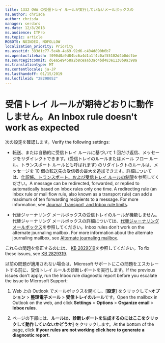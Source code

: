 ```yaml
---
title: 1332 OWA の受信トレイ ルールが実行していないメールボックスの
ms.author: chrisda
author: chrisda
manager: serdars
ms.date: 12/8/2018
ms.audience: ITPro
ms.topic: article
ROBOTS: NOINDEX, NOFOLLOW
localization_priority: Priority
ms.assetid: 383d1c77-5e4b-4a69-92d6-c404d890b6b7
ms.openlocfilehash: f090d0a9d84bc6a4d1a1f4c0af55102d4b0ddfbe
ms.sourcegitcommit: d6ea5e9458a2b8ceaab3ac4bd483e1130b9a398a
ms.translationtype: MT
ms.contentlocale: ja-JP
ms.lasthandoff: 01/15/2019
ms.locfileid: "28298052"
---
```

# <a name="an-inbox-rule-doesnt-work-as-expected"></a><span data-ttu-id="bb6c7-102">受信トレイ ルールが期待どおりに動作しません。</span><span class="sxs-lookup"><span data-stu-id="bb6c7-102">An Inbox rule doesn't work as expected</span></span>

<span data-ttu-id="bb6c7-103">次の設定を確認します。</span><span class="sxs-lookup"><span data-stu-id="bb6c7-103">Verify the following settings:</span></span>
  
- <span data-ttu-id="bb6c7-p101">転送、または自動的に受信トレイ ルールに基づいて 1 回だけ返信、メッセージをリダイレクトできます。(受信トレイのルールまたはメール フロー ルール、トランスポート ルールとも呼ばれます) のリダイレクトのルールは、メッセージを 10 個の転送先の受信者の最大を追加できます。詳細については、[仕訳帳、トランスポート、および受信トレイ ルールの制限](https://docs.microsoft.com/office365/servicedescriptions/exchange-online-service-description/exchange-online-limits)を参照してください。</span><span class="sxs-lookup"><span data-stu-id="bb6c7-p101">A message can be redirected, forwarded, or replied to automatically based on Inbox rules only one time. A redirecting rule (an Inbox rule or mail flow rule, also known as a transport rule) can add a maximum of ten forwarding recipients to a message. For more information, see [Journal, Transport, and Inbox rule limits](https://docs.microsoft.com/office365/servicedescriptions/exchange-online-service-description/exchange-online-limits).</span></span>
    
- <span data-ttu-id="bb6c7-p102">代替ジャーナリング メールボックスの受信トレイのルールが機能しません。代替ジャーナリング メールボックスの詳細については、[代替ジャーナリング メールボックス](https://docs.microsoft.com/Exchange/security-and-compliance/journaling/journaling#alternate-journaling-mailbox)を参照してください。</span><span class="sxs-lookup"><span data-stu-id="bb6c7-p102">Inbox rules don't work on the alternate journaling mailbox. For more information about the alternate journaling mailbox, see [Alternate journaling mailbox](https://docs.microsoft.com/Exchange/security-and-compliance/journaling/journaling#alternate-journaling-mailbox).</span></span>
    
<span data-ttu-id="bb6c7-109">これらの問題を修正するのには、 [KB 2829319](https://support.microsoft.com/kb/2829319)を参照してください。</span><span class="sxs-lookup"><span data-stu-id="bb6c7-109">To fix these issues, see [KB 2829319](https://support.microsoft.com/kb/2829319).</span></span>
  
<span data-ttu-id="bb6c7-110">以前の問題が適用されない場合は、Microsoft サポートにこの問題をエスカレートする前に、受信トレイ ルールの診断レポートを実行します。</span><span class="sxs-lookup"><span data-stu-id="bb6c7-110">If the previous issues don't apply, run the Inbox rule diagnostic report before you escalate the issue to Microsoft Support:</span></span>
  
1. <span data-ttu-id="bb6c7-111">Web 上の Outlook でメールボックスを開くし、[**設定**] をクリックして\>**オプション** \> **整理電子メール** \> **受信トレイのルール**です。</span><span class="sxs-lookup"><span data-stu-id="bb6c7-111">Open the mailbox in Outlook on the web, and click **Settings** \> **Options** \> **Organize email** \> **Inbox rules**.</span></span>
    
2. <span data-ttu-id="bb6c7-112">ページの下部には、**ルールは、診断レポートを生成するのにはここをクリックして動作していないかどうか**] をクリックします。</span><span class="sxs-lookup"><span data-stu-id="bb6c7-112">At the bottom of the page, click **If your rules are not working click here to generate a diagnostic report**.</span></span>
    

